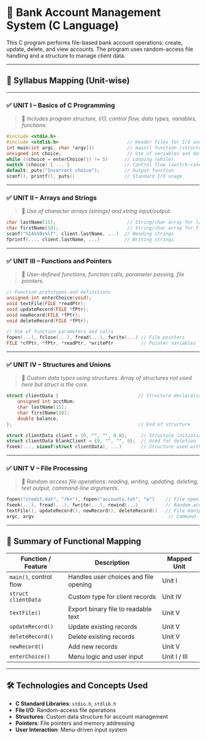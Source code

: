 
# 📘 Bank Account Management System (C Language)

This C program performs file-based bank account operations: create, update, delete, and view accounts. The program uses random-access file handling and a structure to manage client data.

---

## 🧩 Syllabus Mapping (Unit-wise)

---

### ✅ **UNIT I – Basics of C Programming**

> 🔹 *Includes program structure, I/O, control flow, data types, variables, functions.*

```c
#include <stdio.h>
#include <stdlib.h>                         // Header files for I/O and memory mgmt
int main(int argc, char *argv[])            // main() function (structure and arguments)
unsigned int choice;                        // Use of variables and data types
while ((choice = enterChoice()) != 5)      // Looping (while)
switch (choice) { ... }                    // Control flow (switch-case)
default: puts("Incorrect choice");         // Output function
scanf(), printf(), puts()                  // Standard I/O usage
```

---

### ✅ **UNIT II – Arrays and Strings**

> 🔹 *Use of character arrays (strings) and string input/output.*

```c
char lastName[15];                          // String/char array for last name
char firstName[10];                         // String/char array for first name
scanf("%14s%9s%lf", client.lastName, ...)  // Reading strings
fprintf(..., client.lastName, ...)         // Writing strings
```

---

### ✅ **UNIT III – Functions and Pointers**

> 🔹 *User-defined functions, function calls, parameter passing, file pointers.*

```c
// Function prototypes and definitions
unsigned int enterChoice(void);
void textFile(FILE *readPtr);
void updateRecord(FILE *fPtr);
void newRecord(FILE *fPtr);
void deleteRecord(FILE *fPtr);

// Use of function parameters and calls
fopen(...), fclose(...), fread(...), fwrite(...) // File pointers
FILE *cfPtr, *fPtr, *readPtr, *writePtr          // Pointer variables
```

---

### ✅ **UNIT IV – Structures and Unions**

> 🔹 *Custom data types using structures. Array of structures not used here but struct is the core.*

```c
struct clientData {                             // Structure declaration
    unsigned int acctNum;
    char lastName[15];
    char firstName[10];
    double balance;
};                                              // End of structure

struct clientData client = {0, "", "", 0.0};     // Structure initialization
struct clientData blankClient = {0, "", "", 0};  // Used for deletion
fseek(..., sizeof(struct clientData), ...)       // Structure used with file positioning
```

---

### ✅ **UNIT V – File Processing**

> 🔹 *Random access file operations: reading, writing, updating, deleting, text output, command-line arguments.*

```c
fopen("credit.dat", "rb+"), fopen("accounts.txt", "w")    // File opening
fseek(...), fread(...), fwrite(...), rewind(...)          // Random access
textFile(), updateRecord(), newRecord(), deleteRecord()   // File manipulation functions
argc, argv                                                 // Command-line arguments
```

---

## 📌 Summary of Functional Mapping

| Function / Feature     | Description                           | Mapped Unit  |
| ---------------------- | ------------------------------------- | ------------ |
| `main()`, control flow | Handles user choices and file opening | Unit I       |
| `struct clientData`    | Custom type for client records        | Unit IV      |
| `textFile()`           | Export binary file to readable text   | Unit V       |
| `updateRecord()`       | Update existing records               | Unit V       |
| `deleteRecord()`       | Delete existing records               | Unit V       |
| `newRecord()`          | Add new records                       | Unit V       |
| `enterChoice()`        | Menu logic and user input             | Unit I / III |

---

## 🛠️ Technologies and Concepts Used

* **C Standard Libraries**: `stdio.h`, `stdlib.h`
* **File I/O**: Random-access file operations
* **Structures**: Custom data structure for account management
* **Pointers**: File pointers and memory addressing
* **User Interaction**: Menu-driven input system

